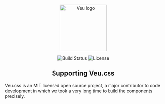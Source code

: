<p align="center"><img width="150" src="https://mir-s3-cdn-cf.behance.net/project_modules/1400_opt_1/6a9df029022983.55de1972b9fb6.jpg" alt="Veu logo" /></p>
<p align="center">
  <img src="https://img.shields.io/circleci/project/github/vuejs/vue/dev.svg?sanitize=true" alt="Build Status" />
  <img src="https://img.shields.io/npm/l/vue.svg?sanitize=true" alt="License" />
</p>

<h2 align="center">Supporting Veu.css</h2>

Veu.css is an MIT licensed open source project, a major contributor to code development in which we took a very long time to build the components precisely.
